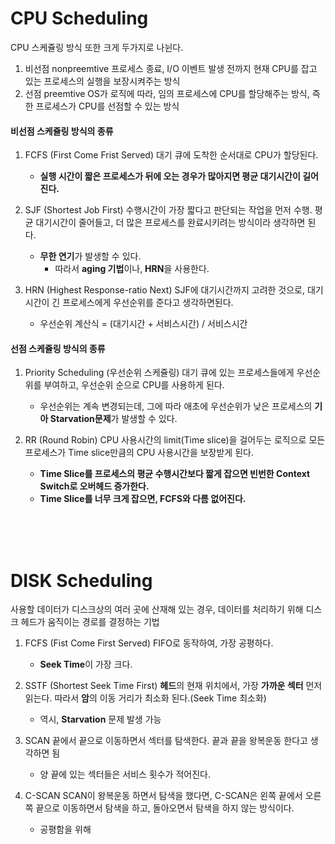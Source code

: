 # CPU Scheduling

CPU 스케쥴링 방식 또한 크게 두가지로 나뉜다.

1. 비선점 nonpreemtive
   프로세스 종료, I/O 이벤트 발생 전까지 현재 CPU를 잡고 있는 프로세스의 실행을 보장시켜주는 방식
2. 선점 preemtive
   OS가 로직에 따라, 임의 프로세스에 CPU를 할당해주는 방식, 즉 한 프로세스가 CPU를 선점할 수 있는 방식

#### 비선점 스케쥴링 방식의 종류

1. FCFS (First Come Frist Served)
   대기 큐에 도착한 순서대로 CPU가 할당된다.

   - **실행 시간이 짧은 프로세스가 뒤에 오는 경우가 많아지면 평균 대기시간이 길어진다.**

2. SJF (Shortest Job First)
   수행시간이 가장 짧다고 판단되는 작업을 먼저 수행. 평균 대기시간이 줄어들고, 더 많은 프로세스를 완료시키려는 방식이라 생각하면 된다.

   - **무한 연기**가 발생할 수 있다.
     - 따라서 **aging 기법**이나, **HRN**을 사용한다.

3. HRN (Highest Response-ratio Next)
   SJF에 대기시간까지 고려한 것으로, 대기시간이 긴 프로세스에게 우선순위를 준다고 생각하면된다.
   - 우선순위 계산식 = (대기시간 + 서비스시간) / 서비스시간

#### 선점 스케쥴링 방식의 종류

1. Priority Scheduling (우선순위 스케쥴링)
   대기 큐에 있는 프로세스들에게 우선순위를 부여하고, 우선순위 순으로 CPU를 사용하게 된다.

   - 우선순위는 계속 변경되는데, 그에 따라 애초에 우선순위가 낮은 프로세스의 **기아 Starvation문제**가 발생할 수 있다.

2. RR (Round Robin)
   CPU 사용시간의 limit(Time slice)을 걸어두는 로직으로 모든 프로세스가 Time slice만큼의 CPU 사용시간을 보장받게 된다.
   - **Time Slice를 프로세스의 평균 수행시간보다 짧게 잡으면 빈번한 Context Switch로 오버헤드 증가한다.**
   - **Time Slice를 너무 크게 잡으면, FCFS와 다름 없어진다.**

<br>
<br>
<br>

# DISK Scheduling

사용할 데이터가 디스크상의 여러 곳에 산재해 있는 경우, 데이터를 처리하기 위해 디스크 헤드가 움직이는 경로를 결정하는 기법

1. FCFS (Fist Come First Served)
   FIFO로 동작하여, 가장 공평하다.

   - **Seek Time**이 가장 크다.

2. SSTF (Shortest Seek Time First)
   **헤드**의 현재 위치에서, 가장 **가까운 섹터** 먼저 읽는다. 따라서 **암**의 이동 거리가 최소화 된다.(Seek Time 최소화)

   - 역시, **Starvation** 문제 발생 가능

3. SCAN
   끝에서 끝으로 이동하면서 섹터를 탐색한다. 끝과 끝을 왕복운동 한다고 생각하면 됨

   - 양 끝에 있는 섹터들은 서비스 횟수가 적어진다.

4. C-SCAN
   SCAN이 왕복운동 하면서 탐색을 했다면, C-SCAN은 왼쪽 끝에서 오른쪽 끝으로 이동하면서 탐색을 하고, 돌아오면서 탐색을 하지 않는 방식이다.
   - 공평함을 위해
